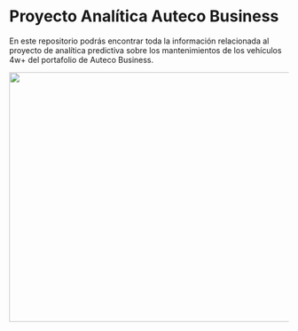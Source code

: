 # Proyecto Analítica Auteco Business

En este repositorio podrás encontrar toda la información relacionada al proyecto de analítica predictiva sobre los mantenimientos de los vehículos 4w+ del portafolio de Auteco Business.

<p align="center">
  <img width="600" height="450" src="https://cdn.dribbble.com/users/216637/screenshots/3264087/truck1.gif">
</p>
